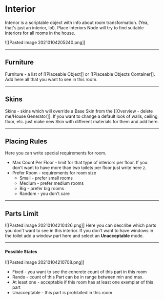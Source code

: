 # Interior
Interior is a scriptable object with info about room transformation. (Yea, that's just an interior, lol).
Place Interiors Node will try to find suitable interiors for all rooms in the house.

![[Pasted image 20210104205240.png]]

---

## Furniture
Furniture - a list of [[Placeable Object]] or [[Placeable Objects Container]]. Add here all that you want to see in this room.

---

## Skins
Skins - skins which will override a Base Skin from the [[Overview - delete me/House Generator]]. If you want to change a default look of walls, ceiling, floor, etc. just make new Skin with different materials for them and add here.

---

## Placing Rules
Here you can write special requirements for room.
- Max Count Per Floor - limit for that type of interiors per floor. If you don't want to have more than two toilets per floor just write here ```2```.
- Prefer Room - requirements for room size
	- Small - prefer small rooms
	- Medium - prefer medium rooms
	- Big  - prefer big rooms
	- Random - you don't care


---

## Parts Limit

![[Pasted image 20210104210426.png]]
Here you can describe which parts you don't want to see in this interior.
If you don't want to have windows in the toilet add a window part here and select an **Unacceptable** mode.

---

#### Possible States

![[Pasted image 20210104210708.png]]
- Fixed - you want to see the concrete count of this part in this room
- Rande - count of this Part can be in range between min and max.
- At least one - acceptable if this room has at least one exemplar of this part
- Unacceptable - this part is prohibited in this room